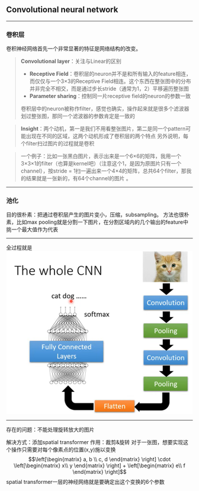 ## Convolutional neural network

---

### 卷积层

卷积神经网络首先一个非常显著的特征是网络结构的改变。

> **Convolutional layer**：关注与Linear的区别
> - **Receptive Field**：卷积层的neuron并不是和所有输入的feature相连，而仅仅与一个3×3的Receptive Field相连。这个东西在整张图中的分布并非完全不相交，而是通过步长stride（通常为1，2）平移遍历整张图
> - **Parameter sharing**：控制同一片receptive field的neuron的参数一致
> 
> 卷积层中的neuron被称作filter，感觉也确实，操作起来就是很多个滤波器划过整张图，那同一个滤波器的参数肯定是一致的

> **Insight**：两个动机，第一是我们不用看整张图片，第二是同一个pattern可能出现在不同的区域，这两个动机形成了卷积层的两个特点
> 另外说明，每个filter扫过图片的过程就是卷积

>一个例子：比如一张黑白图片，表示出来是一个6×6的矩阵，我用一个3×3×1的filter（也算是kernel吧）（注意这个1，是因为原图片只有一个channel），按stride = 1扫一遍出来一个4×4的矩阵，总共64个filter，那我的结果就是一张新的，有64个channel的图片 。

---

### 池化

目的很朴素：把通过卷积层产生的图片变小，压缩，subsampling。
方法也很朴素，比如max pooling就是分割一下图片，在分割区域内的几个输出的feature中挑一个最大值作为代表

---

全过程就是![alt text](..\notes\pictures\CNN_1.png)

---

存在的问题：不能处理旋转放大的图片

解决方式：添加spatial transformer
作用：裁剪&旋转
对于一张图，想要实现这个操作只需要对每个像素点的位置(x,y)施以变换
$$\left[\begin{matrix}
    a, b \\
    c, d
\end{matrix}
    \right] \cdot 
\left[\begin{matrix}
    x\\
    y
\end{matrix}
    \right] + 
\left[\begin{matrix}
    e\\
    f
\end{matrix}
    \right]$$
spatial transformer一层的神经网络就是要确定出这个变换的6个参数
